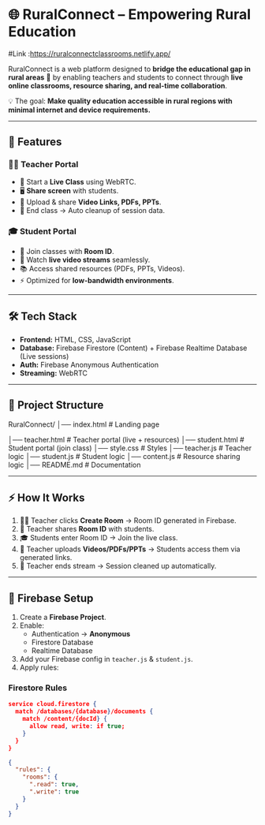 



# 🌐 RuralConnect – Empowering Rural Education  
#Link :https://ruralconnectclassrooms.netlify.app/


RuralConnect is a web platform designed to **bridge the educational gap in rural areas** 🏡 by enabling teachers and students to connect through **live online classrooms, resource sharing, and real-time collaboration**.  

💡 The goal: **Make quality education accessible in rural regions with minimal internet and device requirements.**  

---

## 🚀 Features  

### 👩‍🏫 Teacher Portal  
- 🎥 Start a **Live Class** using WebRTC.  
- 🖥️ **Share screen** with students.  
- 📂 Upload & share **Video Links, PDFs, PPTs**.  
- 🛑 End class → Auto cleanup of session data.  

### 🎓 Student Portal  
- 🔑 Join classes with **Room ID**.  
- 👀 Watch **live video streams** seamlessly.  
- 📚 Access shared resources (PDFs, PPTs, Videos).  
- ⚡ Optimized for **low-bandwidth environments**.  

---

## 🛠️ Tech Stack  

- **Frontend:** HTML, CSS, JavaScript  
- **Database:** Firebase Firestore (Content) + Firebase Realtime Database (Live sessions)  
- **Auth:** Firebase Anonymous Authentication  
- **Streaming:** WebRTC  

---

## 📂 Project Structure  

RuralConnect/
│── index.html # Landing page

│── teacher.html # Teacher portal (live + resources)
│── student.html # Student portal (join class)
│── style.css # Styles
│── teacher.js # Teacher logic
│── student.js # Student logic
│── content.js # Resource sharing logic
│── README.md # Documentation



---

## ⚡ How It Works  

1. 👩‍🏫 Teacher clicks **Create Room** → Room ID generated in Firebase.  
2. 📨 Teacher shares **Room ID** with students.  
3. 🎓 Students enter Room ID → Join the live class.  
4. 📂 Teacher uploads **Videos/PDFs/PPTs** → Students access them via generated links.  
5. 🛑 Teacher ends stream → Session cleaned up automatically.  

---

## 🔐 Firebase Setup  

1. Create a **Firebase Project**.  
2. Enable:  
   - Authentication → **Anonymous**  
   - Firestore Database  
   - Realtime Database  
3. Add your Firebase config in `teacher.js` & `student.js`.  
4. Apply rules:  

### Firestore Rules
```json
service cloud.firestore {
  match /databases/{database}/documents {
    match /content/{docId} {
      allow read, write: if true;
    }
  }
}

{
  "rules": {
    "rooms": {
      ".read": true,
      ".write": true
    }
  }
}
